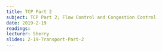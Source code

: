 ```yaml
---
title: TCP Part 2
subject: TCP Part 2; Flow Control and Congestion Control
date: 2019-2-19
readings:
lecturer: Sherry
slides: 2-19-Transport-Part-2
---
```


